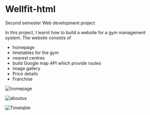 # Wellfit-html
Second semester Web development project

In this project, I learnt how to build a website for a gym management system. The website consists of 
 * homepage
 * timetables for the gym
 * nearest centres
 * build Google map API which provide routes
 * image gallery
 * Price details
 * Franchise

![homepage](https://user-images.githubusercontent.com/86972129/134812951-cfbf629c-7119-4990-afe1-4b5c2b78f65e.jpg)

![aboutus](https://user-images.githubusercontent.com/86972129/134812926-e404a9c2-390c-450e-96c9-c7053300e3c0.jpg)

![Timetable](https://user-images.githubusercontent.com/86972129/134812953-25b1f521-abdb-4aa1-a730-519ea5715a20.jpg)
